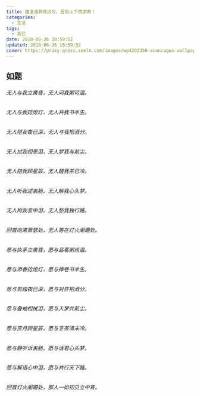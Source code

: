 ```yaml
---
title: 路漫漫其修远兮，吾将上下而求索！
categories:
  - 生活
tags:
  - 其它
date: 2018-06-26 10:59:52
updated: 2018-06-26 10:59:52
cover: https://proxy.qnoss.seeln.com/images/wp4202358-aconcagua-wallpapers.jpg
---
```


## 如题


###### 无人与我立黄昏，无人问我粥可温。 
###### 无人与我捻熄灯，无人共我书半生。 
###### 无人陪我夜已深，无人与我把酒分。 
###### 无人拭我相思泪，无人梦我与前尘。 
###### 无人陪我顾星辰，无人醒我茶已冷。 
###### 无人听我述衷肠，无人解我心头梦。 
###### 无人拘我言中泪，无人愁我独行路。 
###### 回首向来萧瑟处，无人等在灯火阑珊处。 

###### 愿与执手立黄昏，愿与品茗粥尚温。 
###### 愿与添香捻熄灯，愿与捧卷书半生。 
###### 愿与剪烛夜已深，愿与对弈把酒分。 
###### 愿与叠袖相拭泪，愿与入梦共前尘。 
###### 愿与赏月顾星辰，愿与烹茶清未冷。 
###### 愿与静听诉衷肠，愿与话君心头梦。 
###### 愿与解语心中泪，愿与共行天下路。 
###### 回首灯火阑珊处，那人一如初见立中宵。

</br>
